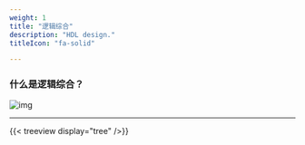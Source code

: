 ```yaml
---
weight: 1
title: "逻辑综合"
description: "HDL design."
titleIcon: "fa-solid"

---
```


### 什么是逻辑综合？

![img](https://cdn.jsdelivr.net/gh/lzxqaq/jsdelivr@master/synthesis/logic_synthesis/0_0.png)

---

{{< treeview
  display="tree"
/>}}
